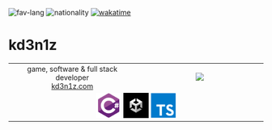 ![fav-lang](https://img.shields.io/badge/favourite%20language-C%23-blueviolet)
![nationality](https://img.shields.io/badge/nationality-ukrainian-yellow)
[![wakatime](https://wakatime.com/badge/user/ee436eb4-70f4-4ceb-bc6f-dee2f70d7b48.svg)](https://wakatime.com/@ee436eb4-70f4-4ceb-bc6f-dee2f70d7b48)

# kd3n1z

<table>
  <tr>
    <td align=center width=50%>
      game, software & full stack developer<br>
      <a href="http://kd3n1z.com">kd3n1z.com</a>
    </td>
    <td width=50% align=center>
      <img src="https://github-readme-stats.vercel.app/api/top-langs/?username=KD3n1z&layout=compact&hide=scss,sass,css,html,makefile,shell,dockerfile">
    </td>
  </tr>
  <tr>
    <td align=center colspan=2>
      <img height=50 src="https://raw.githubusercontent.com/devicons/devicon/master/icons/csharp/csharp-original.svg">
      <img height=50 src="https://raw.githubusercontent.com/kd3n1z/kd3n1z/main/icons/U_ProfileIcon_Negative.svg">
      <img height=50 src="https://raw.githubusercontent.com/devicons/devicon/master/icons/typescript/typescript-original.svg">
    </td>
  </tr>
</table>
